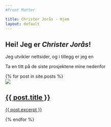 ```yaml
---
#Front Matter

title: Christer Jorås - Hjem
layout: default
---
```

<section id="welcome-section">
    <h1>Hei! Jeg er <em>Christer Jorås</em>!</h1>
    <p>Jeg utvikler nettsider, og i tillegg er jeg en <span class='random-text'></span></p>
    <p>Ta en titt på de siste prosjektene mine nedenfor</p>
    <a href='#projects'><div id='icon-downarrow-main'></div></a>
  </section>
  <section id="projects">
    {% for post in site.posts %}
    <div class='project-tile'>
      <img class='thumbnail' src='{{ post.thumbnail }}'>
      <a href="{{ post.url }}">
        <div class='text-container'>
          <h2 class='project-title'>{{ post.title }}</h2>
          <p class='project-description'>{{ post.excerpt }}</p>
        </div>
      </a>
    </div>
    {% endfor %}
  </section>